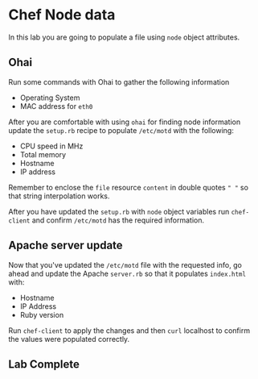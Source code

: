 # Chef Node data


In this lab you are going to populate a file using `node` object attributes. 

## Ohai
Run some commands with Ohai to gather the following information 
* Operating System 
* MAC address for `eth0`

After you are comfortable with using `ohai` for finding node information update the `setup.rb` recipe to populate `/etc/motd` with the following: 
* CPU speed in MHz 
* Total memory
* Hostname
* IP address 

Remember to enclose the `file` resource `content` in double quotes `" "` so that string interpolation works. 

After you have updated the `setup.rb` with `node` object variables run `chef-client` and confirm `/etc/motd` has the required information. 


## Apache server update
Now that you've updated the `/etc/motd` file with the requested info, go ahead and update the Apache `server.rb` so that it populates `index.html` with: 
* Hostname
* IP Address 
* Ruby version 

Run `chef-client` to apply the changes and then `curl` localhost to confirm the values were populated correctly. 

## Lab Complete 